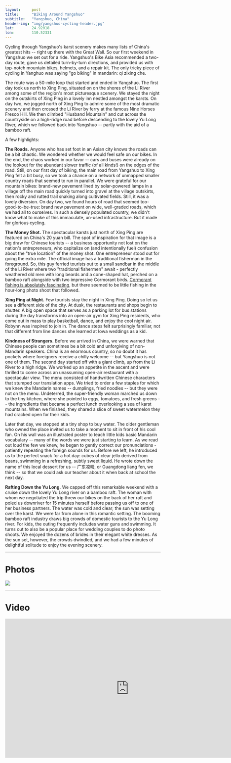 ```yaml
---
layout: 	post
title:  	"Biking Around Yangshuo"
subtitle:   "Yangshuo, China"
header-img: "img/yangshuo-cycling-header.jpg"
lat: 		24.92018
lon: 		110.52331
---
```


Cycling through Yangshuo's karst scenery makes many lists of China's greatest hits -- right up there with the Great Wall.  So our first weekend in Yangshuo we set out for a ride. Yangshuo's Bike Asia recommended a two-day route, gave us detailed turn-by-turn directions, and provided us with top-notch mountain bikes, helmets, and a repair kit. The only tricky piece of cycling in Yanghuo was saying "go biking" in mandarin: qi zixing che. 

The route was a 50-mile loop that started and ended in Yangshuo. The first day took us north to Xing Ping, situated on on the shores of the Li River among some of the region's most picturesque scenery. We stayed the night on the outskirts of Xing Ping in a lovely inn nestled amongst the karsts. On day two, we jogged north of Xing Ping to admire some of the most dramatic scenery and then crossed the Li River by ferry at the famous Nine Horses Fresco Hill.  We then climbed "Husband Mountain" and cut across the countryside on a high-ridge road before descending to the lovely Yu Long River, which we followed back into Yangshuo -- partly with the aid of a bamboo raft.

A few highlights:

**The Roads.** Anyone who has set foot in an Asian city knows the roads can be a bit chaotic. We wondered whether we would feel safe on our bikes. In the end, the chaos worked in our favor -- cars and buses were already on the lookout for the abundant slower traffic (of all kinds!) on the edges of the road.  Still, on our first day of biking, the main road from Yangshuo to Xing Ping felt a bit busy, so we took a chance on a network of unmapped smaller country roads that seemed to run in parallel.  We were grateful for our mountain bikes: brand-new pavement lined by solar-powered lamps in a village off the main road quickly turned into gravel at the village outskirts, then rocky and rutted trail snaking along cultivated fields.  Still, it was a lovely diversion.  On day two, we found hours of road that seemed too-good-to-be-true: brand new pavement on wide, well-graded roads, which we had all to ourselves. In such a densely populated country, we didn't know what to make of this immaculate, un-used infrastructure. But it made for glorious cycling. 

**The Money Shot.** The spectacular karsts just north of Xing Ping are featured on China's 20 yuan bill. The spot of inspiration for that image is a big draw for Chinese tourists -- a business opportunity not lost on the nation's entrepreneurs, who capitalize on (and intentionally fuel) confusion about the "true location" of the money shot.  One entrepreneur stood out for going the extra mile.  The official image has a traditional fisherman in the foreground. So, this guy ferried tourists out to a small sandbar in the middle of the Li River where two "traditional fishermen" await - perfectly weathered old men with long beards and a cone-shaped hat, perched on a bamboo raft alongside with two impressive Cormorant birds. [Cormorant fishing is absolutely fascinating](https://en.wikipedia.org/wiki/Cormorant_fishing), but there seemed to be little fishing in the hour-long photo shoot that followed.

**Xing Ping at Night.** Few tourists stay the night in Xing Ping. Doing so let us see a different side of the city. At dusk, the restaurants and shops begin to shutter. A big open space that serves as a parking lot for bus stations during the day transforms into an open-air gym for Xing Ping residents, who come out in mass to play basketball, dance, and enjoy the cool night air. Robynn was inspired to join in. The dance steps felt surprisingly familiar, not that different from line dances she learned at Iowa weddings as a kid.

**Kindness of Strangers.** Before we arrived in China, we were warned that Chinese people can sometimes be a bit cold and unforgiving of non-Mandarin speakers.  China is an enormous country, so no doubt it has pockets where foreigners receive a chilly welcome -- but Yangshuo is not one of them.  The second day started off with a giant climb, up from the Li River to a high ridge.  We worked up an appetite in the ascent and were thrilled to come across an unassuming open-air restaurant with a spectacular view. The menu consisted of handwritten Chinese characters that stumped our translation apps. We tried to order a few staples for which we knew the Mandarin names -- dumplings, fried noodles -- but they were not on the menu. Undeterred, the super-friendly woman marched us down to the tiny kitchen, where she pointed to eggs, tomatoes, and fresh greens -- the ingredients that became a perfect lunch overlooking a sea of karst mountains. When we finished, they shared a slice of sweet watermelon they had cracked open for their kids. 

Later that day, we stopped at a tiny shop to buy water. The older gentleman who owned the place invited us to take a moment to sit in front of his cool fan. On his wall was an illustrated poster to teach little kids basic Mandarin vocabulary -- many of the words we were just starting to learn.  As we read out loud the few we knew, he began to gently correct our pronunciations - patiently repeating the foreign sounds for us.  Before we left, he introduced us to the perfect snack for a hot day: cubes of clear jello derived from beans, swimming in a refreshing, subtly sweet liquid.  He wrote down the name of this local dessert for us --  广东凉粉, or Guangdong liang fen, we think -- so that we could ask our teacher about it when back at school the next day. 

**Rafting Down the Yu Long.** We capped off this remarkable weekend with a cruise down the lovely Yu Long river on a bamboo raft. The woman with whom we negotiated the trip threw our bikes on the back of her raft and poled us downriver for 15 minutes herself before passing us off to one of her business partners. The water was cold and clear; the sun was setting over the karst.  We were far from alone in this romantic setting. The booming bamboo raft industry draws big crowds of domestic tourists to the Yu Long river. For kids, the outing frequently includes water guns and swimming. It turns out to also be a popular place for wedding couples to do photo shoots. We enjoyed the dozens of brides in their elegant white dresses. As the sun set, however, the crowds dwindled, and we had a few minutes of delightful solitude to enjoy the evening scenery.

---

# Photos

<img src="{{ site.baseurl }}/img/yangshuo-cycling-scenery.jpg">

---

# Video

<iframe src="https://player.vimeo.com/video/135539794" width="800" height="450" frameborder="0" webkitallowfullscreen mozallowfullscreen allowfullscreen></iframe>

